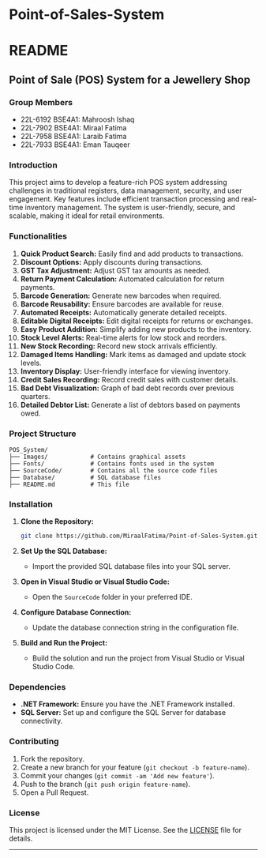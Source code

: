 # Point-of-Sales-System

# README

## Point of Sale (POS) System for a Jewellery Shop

### Group Members
- 22L-6192 BSE4A1: Mahroosh Ishaq
- 22L-7902 BSE4A1: Miraal Fatima
- 22L-7958 BSE4A1: Laraib Fatima
- 22L-7933 BSE4A1: Eman Tauqeer

### Introduction
This project aims to develop a feature-rich POS system addressing challenges in traditional registers, data management, security, and user engagement. Key features include efficient transaction processing and real-time inventory management. The system is user-friendly, secure, and scalable, making it ideal for retail environments.

### Functionalities
1. **Quick Product Search:** Easily find and add products to transactions.
2. **Discount Options:** Apply discounts during transactions.
3. **GST Tax Adjustment:** Adjust GST tax amounts as needed.
4. **Return Payment Calculation:** Automated calculation for return payments.
5. **Barcode Generation:** Generate new barcodes when required.
6. **Barcode Reusability:** Ensure barcodes are available for reuse.
7. **Automated Receipts:** Automatically generate detailed receipts.
8. **Editable Digital Receipts:** Edit digital receipts for returns or exchanges.
9. **Easy Product Addition:** Simplify adding new products to the inventory.
10. **Stock Level Alerts:** Real-time alerts for low stock and reorders.
11. **New Stock Recording:** Record new stock arrivals efficiently.
12. **Damaged Items Handling:** Mark items as damaged and update stock levels.
13. **Inventory Display:** User-friendly interface for viewing inventory.
14. **Credit Sales Recording:** Record credit sales with customer details.
15. **Bad Debt Visualization:** Graph of bad debt records over previous quarters.
16. **Detailed Debtor List:** Generate a list of debtors based on payments owed.

### Project Structure
```
POS_System/
├── Images/            # Contains graphical assets
├── Fonts/             # Contains fonts used in the system
├── SourceCode/        # Contains all the source code files
├── Database/          # SQL database files
├── README.md          # This file
```

### Installation
1. **Clone the Repository:**
   ```bash
   git clone https://github.com/MiraalFatima/Point-of-Sales-System.git
   ```

2. **Set Up the SQL Database:**
   - Import the provided SQL database files into your SQL server.

3. **Open in Visual Studio or Visual Studio Code:**
   - Open the `SourceCode` folder in your preferred IDE.

4. **Configure Database Connection:**
   - Update the database connection string in the configuration file.

5. **Build and Run the Project:**
   - Build the solution and run the project from Visual Studio or Visual Studio Code.

### Dependencies
- **.NET Framework:** Ensure you have the .NET Framework installed.
- **SQL Server:** Set up and configure the SQL Server for database connectivity.

### Contributing
1. Fork the repository.
2. Create a new branch for your feature (`git checkout -b feature-name`).
3. Commit your changes (`git commit -am 'Add new feature'`).
4. Push to the branch (`git push origin feature-name`).
5. Open a Pull Request.

### License
This project is licensed under the MIT License. See the [LICENSE](LICENSE) file for details.

---
